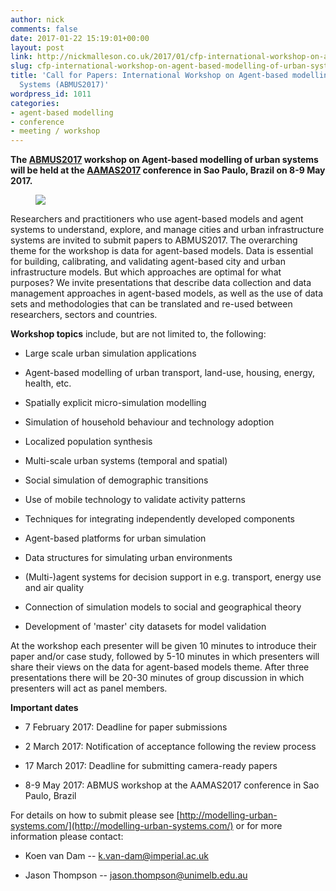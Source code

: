 ```yaml
---
author: nick
comments: false
date: 2017-01-22 15:19:01+00:00
layout: post
link: http://nickmalleson.co.uk/2017/01/cfp-international-workshop-on-agent-based-modelling-of-urban-systems-abmus2017/
slug: cfp-international-workshop-on-agent-based-modelling-of-urban-systems-abmus2017
title: 'Call for Papers: International Workshop on Agent-based modelling of Urban
  Systems (ABMUS2017)'
wordpress_id: 1011
categories:
- agent-based modelling
- conference
- meeting / workshop
---
```


**The [ABMUS2017](http://modelling-urban-systems.com/) workshop on Agent-based modelling of urban systems will be held at the [AAMAS2017](http://aamas2017.org/) conference in Sao Paulo, Brazil on 8-9 May 2017.**

<figure>
<a href="http://aamas2017.org/">
<img src="https://4.bp.blogspot.com/-I5mTNZOefec/WG_sghAfpVI/AAAAAAAAKBc/ppJmKduVYBA5MJVZmmnMLKN5ceCSzNciACLcB/s1600/top-01.jpeg)" />
</a>

</figure>

Researchers and practitioners who use agent-based models and agent systems to understand, explore, and manage cities and urban infrastructure systems are invited to submit papers to ABMUS2017. The overarching theme for the workshop is data for agent-based models. Data is essential for building, calibrating, and validating agent-based city and urban infrastructure models. But which approaches are optimal for what purposes? We invite presentations that describe data collection and data management approaches in agent-based models, as well as the use of data sets and methodologies that can be translated and re-used between researchers, sectors and countries.

**Workshop topics** include, but are not limited to, the following:



 	
  * Large scale urban simulation applications

 	
  * Agent-based modelling of urban transport, land-use, housing, energy, health, etc.

 	
  * Spatially explicit micro-simulation modelling

 	
  * Simulation of household behaviour and technology adoption

 	
  * Localized population synthesis

 	
  * Multi-scale urban systems (temporal and spatial)

 	
  * Social simulation of demographic transitions

 	
  * Use of mobile technology to validate activity patterns

 	
  * Techniques for integrating independently developed components

 	
  * Agent-based platforms for urban simulation

 	
  * Data structures for simulating urban environments

 	
  * (Multi-)agent systems for decision support in e.g. transport, energy use and air quality

 	
  * Connection of simulation models to social and geographical theory

 	
  * Development of 'master' city datasets for model validation


At the workshop each presenter will be given 10 minutes to introduce their paper and/or case study, followed by 5-10 minutes in which presenters will share their views on the data for agent-based models theme. After three presentations there will be 20-30 minutes of group discussion in which presenters will act as panel members.

**Important dates**



 	
  * 7 February 2017: Deadline for paper submissions

 	
  * 2 March 2017: Notification of acceptance following the review process

 	
  * 17 March 2017: Deadline for submitting camera-ready papers

 	
  * 8-9 May 2017: ABMUS workshop at the AAMAS2017 conference in Sao Paulo, Brazil


For details on how to submit please see [http://modelling-urban-systems.com/](http://modelling-urban-systems.com/) or for more information please contact:



 	
  * Koen van Dam -- k.van-dam@imperial.ac.uk

 	
  * Jason Thompson -- jason.thompson@unimelb.edu.au


